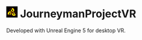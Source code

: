 # <img src="JourneymanProjectVR.png" width="30px" > JourneymanProjectVR

Developed with Unreal Engine 5 for desktop VR.
